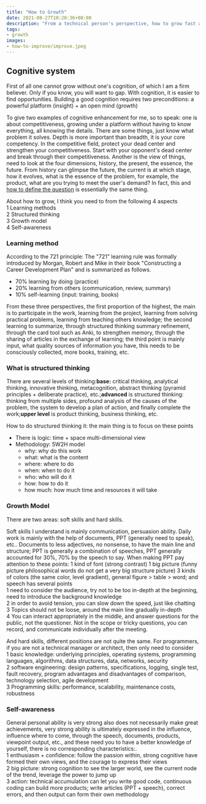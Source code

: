 ```yaml
---
title: "How to Growth"
date: 2021-08-27T10:20:36+08:00
description: "From a technical person's perspective, how to grow fast and how to build your own growth model"
tags:
- growth
images:
- how-to-improve/improve.jpeg
---
```

## Cognitive system

First of all one cannot grow without one's cognition, of which I am a firm believer. Only if you know, you will want to gap. With cognition, it is easier to find opportunities. Building a good cognition requires two preconditions: a powerful platform (insight) + an open mind (growth)

To give two examples of cognitive enhancement for me, so to speak: one is about competitiveness, growing under a platform without having to know everything, all knowing the details. There are some things, just know what problem it solves. Depth is more important than breadth, it is your core competency. In the competitive field, protect your dead center and strengthen your competitiveness. Start with your opponent's dead center and break through their competitiveness. Another is the view of things, need to look at the four dimensions, history, the present, the essence, the future. From history can glimpse the future, the current is at which stage, how it evolves, what is the essence of the problem, for example, the product, what are you trying to meet the user's demand? In fact, this and [how to define the question](/how-to-define-question/) is essentially the same thing.  

About how to grow, I think you need to from the following 4 aspects  
1 Learning methods  
2 Structured thinking  
3 Growth model  
4 Self-awareness  

### Learning method

According to the 721 principle: The "721" learning rule was formally introduced by Morgan, Robert and Mike in their book "Constructing a Career Development Plan" and is summarized as follows.

* 70% learning by doing (practice)
* 20% learning from others (communication, review, summary)  
* 10% self-learning (input: training, books)  

From these three perspectives, the first proportion of the highest, the main is to participate in the work, learning from the project, learning from solving practical problems, learning from teaching others knowledge; the second learning to summarize, through structured thinking summary refinement, through the card tool such as Anki, to strengthen memory, through the sharing of articles in the exchange of learning; the third point is mainly input, what quality sources of information you have, this needs to be consciously collected, more books, training, etc.

### What is structured thinking

There are several levels of thinking:**base:** critical thinking, analytical thinking, innovative thinking, metacognition, abstract thinking (pyramid principles + deliberate practice), etc.;**advanced** is structured thinking: thinking from multiple sides, profound analysis of the causes of the problem, the system to develop a plan of action, and finally complete the work;**upper level** is product thinking, business thinking, etc.

How to do structured thinking it: the main thing is to focus on these points

* There is logic: time + space multi-dimensional view
* Methodology: 5W2H model
  * why: why do this work  
  * what: what is the content  
  * where: where to do  
  * when: when to do it  
  * who: who will do it  
  * how: how to do it  
  * how much: how much time and resources it will take  

### Growth Model

There are two areas: soft skills and hard skills.

Soft skills I understand is mainly communication, persuasion ability. Daily work is mainly with the help of documents, PPT (generally need to speak), etc.. Documents to less adjectives, no nonsense, to have the main line and structure; PPT is generally a combination of speeches, PPT generally accounted for 30%, 70% by the speech to say. When making PPT pay attention to these points: 1 kind of font (strong contrast) 1 big picture (funny picture philosophical words do not get a very big structure picture) 3 kinds of colors (the same color, level gradient), general figure > table > word; and speech has several points  
1 need to consider the audience, try not to be too in-depth at the beginning, need to introduce the background knowledge  
2 in order to avoid tension, you can slow down the speed, just like chatting  
3 Topics should not be loose, around the main line gradually in-depth  
4 You can interact appropriately in the middle, and answer questions for the public, not the questioner. Not in the scope or tricky questions, you can record, and communicate individually after the meeting.  

And hard skills, different positions are not quite the same. For programmers, if you are not a technical manager or architect, then only need to consider  
1 basic knowledge: underlying principles, operating systems, programming languages, algorithms, data structures, data, networks, security  
2 software engineering: design patterns, specifications, logging, single test, fault recovery, program advantages and disadvantages of comparison, technology selection, agile development  
3 Programming skills: performance, scalability, maintenance costs, robustness  

### Self-awareness

General personal ability is very strong also does not necessarily make great achievements, very strong ability is ultimately expressed in the influence, influence where to come, through the speech, documents, products, viewpoint output, etc., and these need you to have a better knowledge of yourself, there is no corresponding characteristics:.  
1 enthusiasm + confidence: follow the passion within, strong cognitive have formed their own views, and the courage to express their views  
2 big picture: strong cognition to see the larger world, see the current node of the trend, leverage the power to jump up  
3 action: technical accumulation can let you write good code, continuous coding can build more products; write articles (PPT + speech), correct errors, and then output can form their own methodology  
